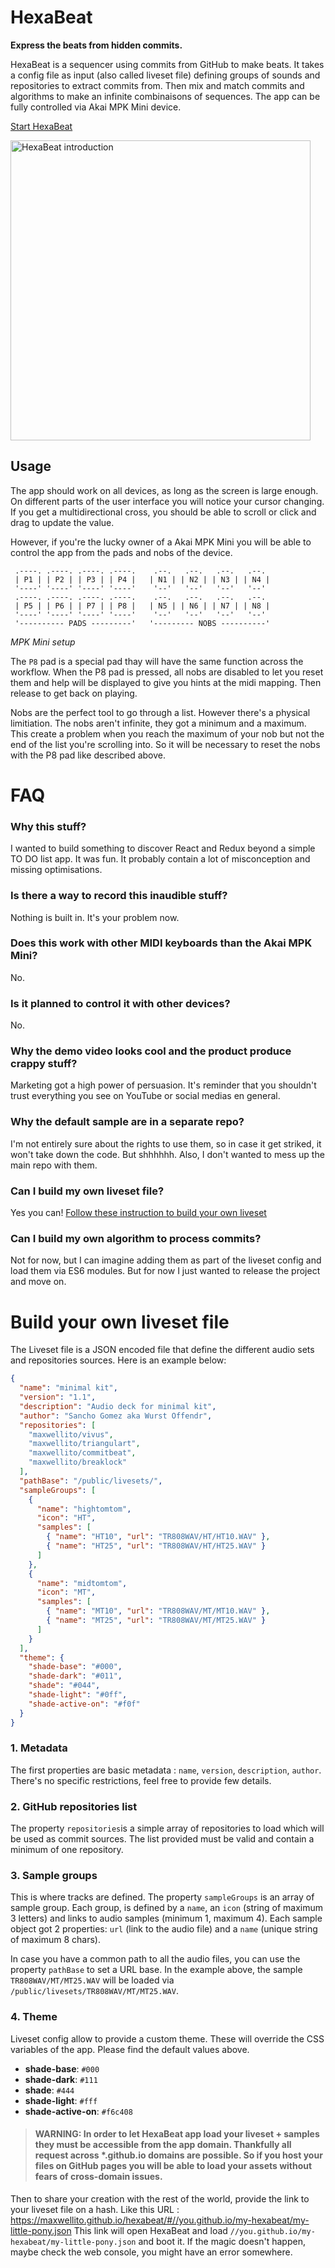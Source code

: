 # HexaBeat

**Express the beats from hidden commits.**

HexaBeat is a sequencer using commits from GitHub to make beats.
It takes a config file as input (also called liveset file) defining groups of sounds and repositories to extract commits from.
Then mix and match commits and algorithms to make an infinite combinaisons of sequences.
The app can be fully controlled via Akai MPK Mini device.

[Start HexaBeat](//maxwellito.github.io/hexabeat)

<a href="https://www.youtube.com/watch?v=XbCedvCfd-Y">
  <img alt="HexaBeat introduction" src="https://raw.githubusercontent.com/maxwellito/hexabeat/master/public/img/video-link.jpg" width="480">
</a>

## Usage

The app should work on all devices, as long as the screen is large enough.
On different parts of the user interface you will notice your cursor changing. If you get a multidirectional cross, you should be able to scroll or click and drag to update the value.

However, if you're the lucky owner of a Akai MPK Mini you will be able to control the app from the pads and nobs of the device.

```
 .----. .----. .----. .----.    .--.   .--.   .--.   .--.
 | P1 | | P2 | | P3 | | P4 |   | N1 | | N2 | | N3 | | N4 |
 '----' '----' '----' '----'    '--'   '--'   '--'   '--'
 .----. .----. .----. .----.    .--.   .--.   .--.   .--.
 | P5 | | P6 | | P7 | | P8 |   | N5 | | N6 | | N7 | | N8 |
 '----' '----' '----' '----'    '--'   '--'   '--'   '--'
 '---------- PADS ---------'   '--------- NOBS ----------'
```

_MPK Mini setup_

The `P8` pad is a special pad thay will have the same function across the workflow. When the P8 pad is pressed, all nobs are disabled to let you reset them and help will be displayed to give you hints at the midi mapping. Then release to get back on playing.

Nobs are the perfect tool to go through a list. However there's a physical limitiation. The nobs aren't infinite, they got a minimum and a maximum. This create a problem when you reach the maximum of your nob but not the end of the list you're scrolling into. So it will be necessary to reset the nobs with the P8 pad like described above.

# FAQ

### Why this stuff?

I wanted to build something to discover React and Redux beyond a simple TO DO list app. It was fun. It probably contain a lot of misconception and missing optimisations.

### Is there a way to record this inaudible stuff?

Nothing is built in. It's your problem now.

### Does this work with other MIDI keyboards than the Akai MPK Mini?

No.

### Is it planned to control it with other devices?

No.

### Why the demo video looks cool and the product produce crappy stuff?

Marketing got a high power of persuasion. It's reminder that you shouldn't trust everything you see on YouTube or social medias en general.

### Why the default sample are in a separate repo?

I'm not entirely sure about the rights to use them, so in case it get striked, it won't take down the code. But shhhhhh.
Also, I don't wanted to mess up the main repo with them.

### Can I build my own liveset file?

Yes you can! [Follow these instruction to build your own liveset](#build-your-own-liveset-file)

### Can I build my own algorithm to process commits?

Not for now, but I can imagine adding them as part of the liveset config and load them via ES6 modules. But for now I just wanted to release the project and move on.

# Build your own liveset file

The Liveset file is a JSON encoded file that define the different audio sets and repositories sources. Here is an example below:

```json
{
  "name": "minimal kit",
  "version": "1.1",
  "description": "Audio deck for minimal kit",
  "author": "Sancho Gomez aka Wurst Offendr",
  "repositories": [
    "maxwellito/vivus",
    "maxwellito/triangulart",
    "maxwellito/commitbeat",
    "maxwellito/breaklock"
  ],
  "pathBase": "/public/livesets/",
  "sampleGroups": [
    {
      "name": "hightomtom",
      "icon": "HT",
      "samples": [
        { "name": "HT10", "url": "TR808WAV/HT/HT10.WAV" },
        { "name": "HT25", "url": "TR808WAV/HT/HT25.WAV" }
      ]
    },
    {
      "name": "midtomtom",
      "icon": "MT",
      "samples": [
        { "name": "MT10", "url": "TR808WAV/MT/MT10.WAV" },
        { "name": "MT25", "url": "TR808WAV/MT/MT25.WAV" }
      ]
    }
  ],
  "theme": {
    "shade-base": "#000",
    "shade-dark": "#011",
    "shade": "#044",
    "shade-light": "#0ff",
    "shade-active-on": "#f0f"
  }
}
```

### 1. Metadata

The first properties are basic metadata : `name`, `version`, `description`, `author`. There's no specific restrictions, feel free to provide few details.

### 2. GitHub repositories list

The property `repositories`is a simple array of repositories to load which will be used as commit sources. The list provided must be valid and contain a minimum of one repository.

### 3. Sample groups

This is where tracks are defined. The property `sampleGroups` is an array of sample group. Each group, is defined by a `name`, an `icon` (string of maximum 3 letters) and links to audio samples (minimum 1, maximum 4). Each sample object got 2 properties: `url` (link to the audio file) and a `name` (unique string of maximum 8 chars).

In case you have a common path to all the audio files, you can use the property `pathBase` to set a URL base. In the example above, the sample `TR808WAV/MT/MT25.WAV` will be loaded via `/public/livesets/TR808WAV/MT/MT25.WAV`.

### 4. Theme

Liveset config allow to provide a custom theme. These will override the CSS variables of the app. Please find the default values above.

- **shade-base**: `#000`
- **shade-dark**: `#111`
- **shade**: `#444`
- **shade-light**: `#fff`
- **shade-active-on**: `#f6c408`

> #### WARNING: In order to let HexaBeat app load your liveset + samples they must be accessible from the app domain. Thankfully all request across \*.github.io domains are possible. So if you host your files on GitHub pages you will be able to load your assets without fears of cross-domain issues.

Then to share your creation with the rest of the world, provide the link to your liveset file on a hash. Like this URL : https://maxwellito.github.io/hexabeat/#//you.github.io/my-hexabeat/my-little-pony.json
This link will open HexaBeat and load `//you.github.io/my-hexabeat/my-little-pony.json` and boot it. If the magic doesn't happen, maybe check the web console, you might have an error somewhere.
